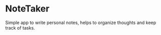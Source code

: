 # NoteTaker
Simple app to write personal notes, helps to organize thoughts and keep track of tasks.
